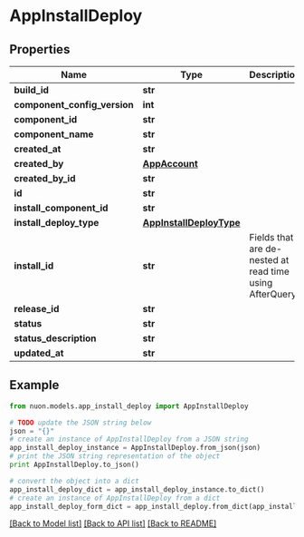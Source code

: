 # AppInstallDeploy


## Properties

Name | Type | Description | Notes
------------ | ------------- | ------------- | -------------
**build_id** | **str** |  | [optional] 
**component_config_version** | **int** |  | [optional] 
**component_id** | **str** |  | [optional] 
**component_name** | **str** |  | [optional] 
**created_at** | **str** |  | [optional] 
**created_by** | [**AppAccount**](AppAccount.md) |  | [optional] 
**created_by_id** | **str** |  | [optional] 
**id** | **str** |  | [optional] 
**install_component_id** | **str** |  | [optional] 
**install_deploy_type** | [**AppInstallDeployType**](AppInstallDeployType.md) |  | [optional] 
**install_id** | **str** | Fields that are de-nested at read time using AfterQuery | [optional] 
**release_id** | **str** |  | [optional] 
**status** | **str** |  | [optional] 
**status_description** | **str** |  | [optional] 
**updated_at** | **str** |  | [optional] 

## Example

```python
from nuon.models.app_install_deploy import AppInstallDeploy

# TODO update the JSON string below
json = "{}"
# create an instance of AppInstallDeploy from a JSON string
app_install_deploy_instance = AppInstallDeploy.from_json(json)
# print the JSON string representation of the object
print AppInstallDeploy.to_json()

# convert the object into a dict
app_install_deploy_dict = app_install_deploy_instance.to_dict()
# create an instance of AppInstallDeploy from a dict
app_install_deploy_form_dict = app_install_deploy.from_dict(app_install_deploy_dict)
```
[[Back to Model list]](../README.md#documentation-for-models) [[Back to API list]](../README.md#documentation-for-api-endpoints) [[Back to README]](../README.md)


